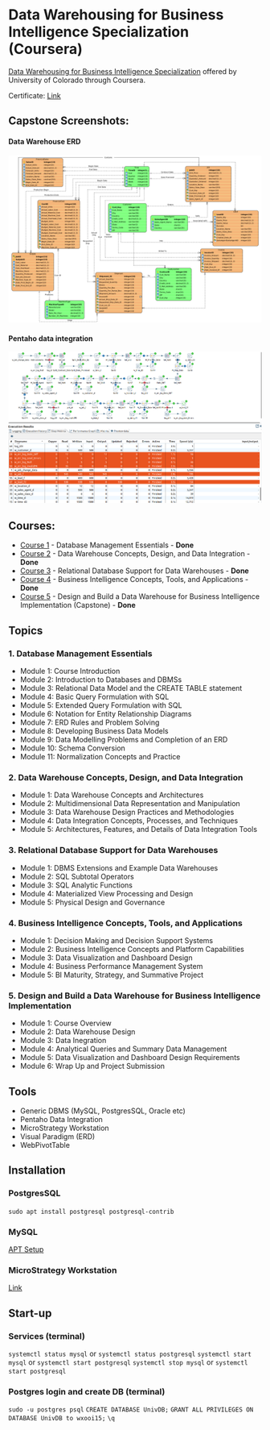 # Data Warehousing for Business Intelligence Specialization (Coursera)

[Data Warehousing for Business Intelligence Specialization](https://www.coursera.org/specializations/data-warehousing) offered by University of Colorado through Coursera.

Certificate: [Link](https://coursera.org/share/1e020c9c288510f035d885c2618d5015)

## Capstone Screenshots:
#### Data Warehouse ERD
![screenshots](https://github.com/wxo15/UC-data-warehousing-coursera/blob/main/Course%205%20-%20Design%20and%20Build%20a%20Data%20Warehouse%20for%20Business%20Intelligence%20Implementation/Assignment/Module02/C5M2Q4.png)
#### Pentaho data integration
![screenshots](https://github.com/wxo15/UC-data-warehousing-coursera/blob/main/Course%205%20-%20Design%20and%20Build%20a%20Data%20Warehouse%20for%20Business%20Intelligence%20Implementation/Assignment/Module03/C5M3Q2.png)


## Courses:
* [Course 1](https://www.coursera.org/learn/database-management) - Database Management Essentials - **Done**
* [Course 2](https://www.coursera.org/learn/dwdesign) - Data Warehouse Concepts, Design, and Data Integration - **Done**
* [Course 3](https://www.coursera.org/learn/dwrelational) - Relational Database Support for Data Warehouses - **Done**
* [Course 4](https://www.coursera.org/learn/business-intelligence-tools) - Business Intelligence Concepts, Tools, and Applications - **Done**
* [Course 5](https://www.coursera.org/learn/data-warehouse-bi-building) - Design and Build a Data Warehouse for Business Intelligence Implementation (Capstone) - **Done**


## Topics

### 1. Database Management Essentials
- Module 1: Course Introduction
- Module 2: Introduction to Databases and DBMSs
- Module 3: Relational Data Model and the CREATE TABLE statement
- Module 4: Basic Query Formulation with SQL
- Module 5: Extended Query Formulation with SQL
- Module 6: Notation for Entity Relationship Diagrams
- Module 7: ERD Rules and Problem Solving
- Module 8: Developing Business Data Models
- Module 9: Data Modelling Problems and Completion of an ERD
- Module 10: Schema Conversion
- Module 11: Normalization Concepts and Practice

### 2. Data Warehouse Concepts, Design, and Data Integration
- Module 1: Data Warehouse Concepts and Architectures
- Module 2: Multidimensional Data Representation and Manipulation
- Module 3: Data Warehouse Design Practices and Methodologies
- Module 4: Data Integration Concepts, Processes, and Techniques
- Module 5: Architectures, Features, and Details of Data Integration Tools

### 3. Relational Database Support for Data Warehouses
- Module 1: DBMS Extensions and Example Data Warehouses
- Module 2: SQL Subtotal Operators
- Module 3: SQL Analytic Functions
- Module 4: Materialized View Processing and Design
- Module 5: Physical Design and Governance

### 4. Business Intelligence Concepts, Tools, and Applications
- Module 1: Decision Making and Decision Support Systems
- Module 2: Business Intelligence Concepts and Platform Capabilities
- Module 3: Data Visualization and Dashboard Design
- Module 4: Business Performance Management System
- Module 5: BI Maturity, Strategy, and Summative Project

### 5. Design and Build a Data Warehouse for Business Intelligence Implementation
- Module 1: Course Overview
- Module 2: Data Warehouse Design
- Module 3: Data Inegration
- Module 4: Analytical Queries and Summary Data Management
- Module 5: Data Visualization and Dashboard Design Requirements
- Module 6: Wrap Up and Project Submission


## Tools
- Generic DBMS (MySQL, PostgresSQL, Oracle etc)
- Pentaho Data Integration
- MicroStrategy Workstation
- Visual Paradigm (ERD)
- WebPivotTable

## Installation
### PostgresSQL
`sudo apt install postgresql postgresql-contrib`

### MySQL
[APT Setup](https://dev.mysql.com/doc/mysql-apt-repo-quick-guide/en/#apt-repo-setup)

### MicroStrategy Workstation
[Link](https://www.dropbox.com/s/p4kd5nwtaeulcw0/MicroStrategy%20Workstation%2011.3.3.zip?dl=0)

## Start-up
### Services (terminal)
`systemctl status mysql` or `systemctl status postgresql`
`systemctl start mysql` or `systemctl start postgresql`
`systemctl stop mysql` or `systemctl start postgresql`

### Postgres login and create DB (terminal)
`sudo -u postgres psql`
`CREATE DATABASE UnivDB;`
`GRANT ALL PRIVILEGES ON DATABASE UnivDB to wxooi15;`
`\q`


